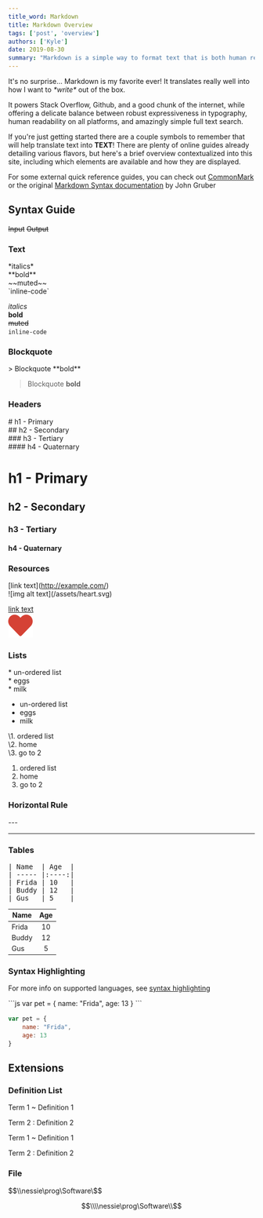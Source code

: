 ```yaml
---
title_word: Markdown
title: Markdown Overview
tags: ['post', 'overview']
authors: ['Kyle']
date: 2019-08-30
summary: "Markdown is a simple way to format text that is both human readable and can also be easily converted to a webpage"
---
```


It's no surprise... Markdown is my favorite ever! It translates really well into how I want to *\*write\** out of the box.

It powers Stack Overflow, Github, and a good chunk of the internet, while offering a delicate balance between robust expressiveness in typography, human readability on all platforms, and amazingly simple full text search.

If you're just getting started there are a couple symbols to remember that will help translate text into **TEXT**!  There are plenty of online guides already detailing various flavors, but here's a brief overview contextualized into this site, including which elements are available and how they are displayed.

For some external quick reference guides, you can check out [CommonMark](https://commonmark.org/help/) or the original [Markdown Syntax documentation](https://daringfireball.net/projects/markdown/syntax) by John Gruber

## Syntax Guide

<div class="split">
    <span><s>Input</s></span>
    <span><s>Output</s></span>
</div>


### Text



<div class="split">
<span>

\*italics\*  
\*\*bold\*\*  
\~\~muted\~\~  
\`inline-code\`  

</span>
<span>

*italics*  
**bold**  
~~muted~~  
`inline-code`  

</span>
</div>


### Blockquote

<div class="split">
<span>

\> Blockquote \*\*bold\*\*

</span>
<span>

> Blockquote **bold**

</span>
</div>



### Headers

<div class="split">
<span>

\# h1 - Primary  
\## h2 - Secondary  
\### h3 - Tertiary  
\#### h4 - Quaternary  

</span>
<span>


# h1 - Primary

## h2 - Secondary

### h3 - Tertiary

#### h4 - Quaternary

</span>
</div>


### Resources

<div class="split">
<span>

\[link text\](http://example.com/)  
\![img alt text\](/assets/heart.svg)  

</span>
<span>

[link text](http://example.com/)  
![img alt text](/assets/images/icons/fa/heart.svg)  

</span>
</div>

### Lists

<div class="split">
<span>

\* un-ordered list  
\* eggs  
\* milk  

</span>
<span>


* un-ordered list
* eggs
* milk

</span>
</div>

<div class="split">
<span>

\1. ordered list  
\2. home  
\3. go to 2  


</span>
<span>


1. ordered list
2. home
3. go to 2

</span>
</div>



### Horizontal Rule

<div class="split">
<span>

\---

</span>
<span>

---

</span>
</div>


### Tables

<div class="split">
<span><pre>| Name  | Age  |
| ----- |:----:|
| Frida | 10   |
| Buddy | 12   |
| Gus   | 5    |
</pre></span>
<span>

| Name  | Age  |
| ----- |:----:|
| Frida | 10   |
| Buddy | 12   |
| Gus   | 5    |


</span>
</div>


### Syntax Highlighting

For more info on supported languages, see [syntax highlighting](/posts/syntax-highlighting/)

<div class="split">
<span>

\`\`\`js
var pet = {
    name: "Frida",
    age: 13
}
\`\`\`

</span>
<span>

```js
var pet = {
    name: "Frida",
    age: 13
}
```

</span>
</div>


## Extensions

### Definition List


<div class="split">
<span>

Term 1
  \~ Definition 1

Term 2
\:   Definition  2

</span>
<span>


Term 1
  ~ Definition 1

Term 2
:   Definition  2

</span>
</div>

### File

<div class="split">
<span>

\$\$\\\\nessie\prog\Software\\$\$

</span>
<span>


$$\\\\nessie\prog\Software\\$$

</span>
</div>








<style>
/* prevent examples from showing up in toc */
li [href='#h--secondary'],
li [href='#h--tertiary'],
li [href='#h--quaternary'] {
    display: none;
}
</style>
